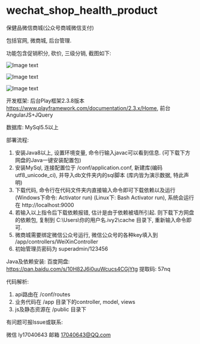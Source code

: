# wechat_shop_health_product
保健品微信商城(公众号商城微信支付)

包括官网, 微商城, 后台管理. 

功能包含促销积分, 砍价, 三级分销, 截图如下:

![Image text](http://www.woyik.com/img/health_product_site.png)

![Image text](http://www.woyik.com/img/health_product_shop.png)

![Image text](http://www.woyik.com/img/health_product_admin.png)


开发框架: 后台Play框架2.3.8版本 https://www.playframework.com/documentation/2.3.x/Home, 前台AngularJS+JQuery

数据库:   MySql5.5以上

部署流程:

1. 安装Java8以上, 设置环境变量, 命令行输入javac可以看到信息. (可下载下方网盘的Java一键安装配置包)
2. 安装MySql, 连接配置位于 /conf/application.conf, 新建库(编码utf8_unicode_ci), 并导入db文件夹内的sql脚本 (库内皆为演示数据, 特此声明)
3. 下载代码, 命令行在代码文件夹内直接输入命令即可下载依赖以及运行 (Windows下命令: Activator run) (Linux下: Bash Activator run), 系统会运行在 http://localhost:9000 
4. 若输入以上指令后下载依赖报错, 估计是由于依赖被墙所引起. 则下载下方网盘的依赖包, 复制到 C:\Users\你的用户名\.ivy2\cache 目录下, 重新输入命令即可.
5. 微商城需要绑定微信公众号运行, 微信公众号的各种key填入到 /app/controllers/WeiXinController
6. 初始管理员密码为 superadmin/123456


Java及依赖安装:
百度网盘: https://pan.baidu.com/s/10H82J6i0uuWcucs4CGjYtg 提取码: 57nq


代码解析:
1. api路由在 /conf/routes
2. 业务代码在 /app 目录下的controller, model, views
3. js及静态资源在 /public 目录下

有问题可报Issue或联系:

微信 ly17040643
邮箱 17040643@QQ.com

